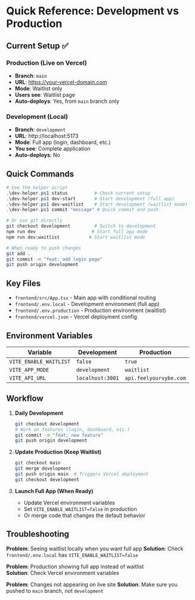 # Quick Reference: Development vs Production

## Current Setup ✅

### Production (Live on Vercel)
- **Branch**: `main` 
- **URL**: https://your-vercel-domain.com
- **Mode**: Waitlist only
- **Users see**: Waitlist page
- **Auto-deploys**: Yes, from `main` branch only

### Development (Local)
- **Branch**: `development`
- **URL**: http://localhost:5173
- **Mode**: Full app (login, dashboard, etc.)
- **You see**: Complete application
- **Auto-deploys**: No

## Quick Commands

```powershell
# Use the helper script
.\dev-helper.ps1 status          # Check current setup
.\dev-helper.ps1 dev-start       # Start development (full app)
.\dev-helper.ps1 dev-waitlist    # Start development (waitlist mode)
.\dev-helper.ps1 commit "message" # Quick commit and push
```

```bash
# Or use git directly
git checkout development         # Switch to development
npm run dev                     # Start full app mode
npm run dev:waitlist           # Start waitlist mode

# When ready to push changes
git add .
git commit -m "feat: add login page"
git push origin development
```

## Key Files

- `frontend/src/App.tsx` - Main app with conditional routing
- `frontend/.env.local` - Development environment (full app)
- `frontend/.env.production` - Production environment (waitlist)
- `frontend/vercel.json` - Vercel deployment config

## Environment Variables

| Variable | Development | Production |
|----------|-------------|------------|
| `VITE_ENABLE_WAITLIST` | `false` | `true` |
| `VITE_APP_MODE` | `development` | `waitlist` |
| `VITE_API_URL` | `localhost:3001` | `api.feelyourvybe.com` |

## Workflow

1. **Daily Development**
   ```bash
   git checkout development
   # Work on features (login, dashboard, etc.)
   git commit -m "feat: new feature"
   git push origin development
   ```

2. **Update Production (Keep Waitlist)**
   ```bash
   git checkout main
   git merge development
   git push origin main  # Triggers Vercel deployment
   git checkout development
   ```

3. **Launch Full App (When Ready)**
   - Update Vercel environment variables
   - Set `VITE_ENABLE_WAITLIST=false` in production
   - Or merge code that changes the default behavior

## Troubleshooting

**Problem**: Seeing waitlist locally when you want full app
**Solution**: Check `frontend/.env.local` has `VITE_ENABLE_WAITLIST=false`

**Problem**: Production showing full app instead of waitlist  
**Solution**: Check Vercel environment variables

**Problem**: Changes not appearing on live site
**Solution**: Make sure you pushed to `main` branch, not `development`

